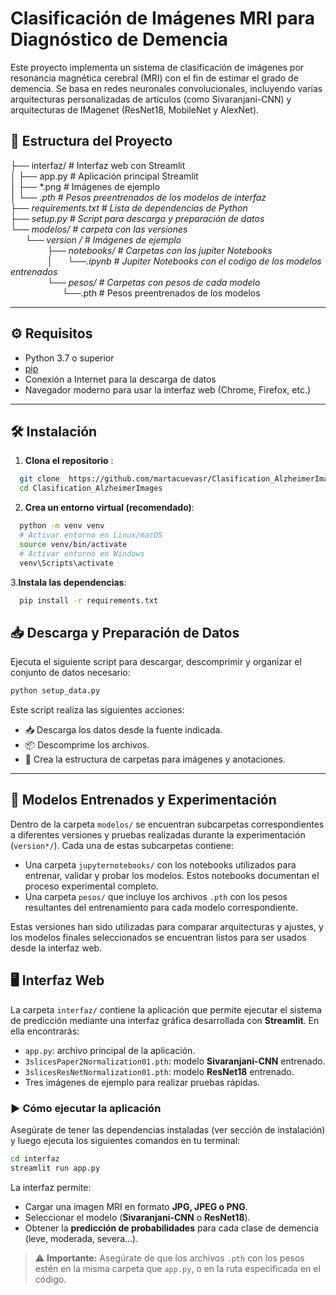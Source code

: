 # Clasificación de Imágenes MRI para Diagnóstico de Demencia

Este proyecto implementa un sistema de clasificación de imágenes por resonancia magnética cerebral (MRI) con el fin de estimar el grado de demencia. Se basa en redes neuronales convolucionales, incluyendo varias arquitecturas personalizadas de artículos (como Sivaranjani-CNN) y arquitecturas de IMagenet (ResNet18, MobileNet y AlexNet).

## 📁 Estructura del Proyecto

├── interfaz/ # Interfaz web con Streamlit<br>
│ ├── app.py # Aplicación principal Streamlit<br>
│ ├── *.png # Imágenes de ejemplo<br>
│ └── *.pth # Pesos preentrenados de los modelos de interfaz<br>
├── requirements.txt # Lista de dependencias de Python<br>
├── setup.py # Script para descarga y preparación de datos<br>
└── modelos/ # carpeta con las versiones<br>
&nbsp;&nbsp;&nbsp;&nbsp;&nbsp;&nbsp;└── version */ # Imágenes de ejemplo<br>
&nbsp;&nbsp;&nbsp;&nbsp;&nbsp;&nbsp;&nbsp;&nbsp;&nbsp;&nbsp;&nbsp;&nbsp;&nbsp;&nbsp;&nbsp;├── notebooks/ # Carpetas con los jupiter Notebooks
&nbsp;&nbsp;&nbsp;&nbsp;&nbsp;&nbsp;&nbsp;&nbsp;&nbsp;&nbsp;&nbsp;&nbsp;&nbsp;&nbsp;&nbsp;│&nbsp;&nbsp;&nbsp;&nbsp;&nbsp;&nbsp;└──*.ipynb # Jupiter Notebooks con el codigo de los modelos entrenados<br>
&nbsp;&nbsp;&nbsp;&nbsp;&nbsp;&nbsp;&nbsp;&nbsp;&nbsp;&nbsp;&nbsp;&nbsp;&nbsp;&nbsp;&nbsp;└── pesos/ # Carpetas con pesos de cada modelo
&nbsp;&nbsp;&nbsp;&nbsp;&nbsp;&nbsp;&nbsp;&nbsp;&nbsp;&nbsp;&nbsp;&nbsp;&nbsp;&nbsp;&nbsp;&nbsp;&nbsp;&nbsp;&nbsp;&nbsp;&nbsp;└──*.pth # Pesos preentrenados de los modelos<br>

---

## ⚙️ Requisitos

- Python 3.7 o superior
- [pip](https://pip.pypa.io/)
- Conexión a Internet para la descarga de datos
- Navegador moderno para usar la interfaz web (Chrome, Firefox, etc.)

---

## 🛠️ Instalación

1. **Clona el repositorio** :

```bash
  git clone  https://github.com/martacuevasr/Clasification_AlzheimerImages.git
  cd Clasification_AlzheimerImages
```

2. **Crea un entorno virtual (recomendado)**:

```bash
  python -m venv venv
  # Activar entorno en Linux/macOS
  source venv/bin/activate
  # Activar entorno en Windows
  venv\Scripts\activate
```
3.**Instala las dependencias**:

```bash
  pip install -r requirements.txt
```

## 📥 Descarga y Preparación de Datos

Ejecuta el siguiente script para descargar, descomprimir y organizar el conjunto de datos necesario:

```bash
python setup_data.py
```

Este script realiza las siguientes acciones:

- 📥 Descarga los datos desde la fuente indicada.
- 📦 Descomprime los archivos.
- 📂 Crea la estructura de carpetas para imágenes y anotaciones.

---

## 🧠 Modelos Entrenados y Experimentación

Dentro de la carpeta `modelos/` se encuentran subcarpetas correspondientes a diferentes versiones y pruebas realizadas durante la experimentación (`version*/`). Cada una de estas subcarpetas contiene:

- Una carpeta `jupyternotebooks/` con los notebooks utilizados para entrenar, validar y probar los modelos. Estos notebooks documentan el proceso experimental completo.
- Una carpeta `pesos/` que incluye los archivos `.pth` con los pesos resultantes del entrenamiento para cada modelo correspondiente.

Estas versiones han sido utilizadas para comparar arquitecturas y ajustes, y los modelos finales seleccionados se encuentran listos para ser usados desde la interfaz web.


## 🖥️ Interfaz Web

La carpeta `interfaz/` contiene la aplicación que permite ejecutar el sistema de predicción mediante una interfaz gráfica desarrollada con **Streamlit**. En ella encontrarás:

- `app.py`: archivo principal de la aplicación.
- `3slicesPaper2Normalization01.pth`: modelo **Sivaranjani-CNN** entrenado.
- `3slicesResNetNormalization01.pth`: modelo **ResNet18** entrenado.
- Tres imágenes de ejemplo para realizar pruebas rápidas.

### ▶️ Cómo ejecutar la aplicación

Asegúrate de tener las dependencias instaladas (ver sección de instalación) y luego ejecuta los siguientes comandos en tu terminal:

```bash
cd interfaz
streamlit run app.py
```

La interfaz permite:

- Cargar una imagen MRI en formato **JPG, JPEG o PNG**.
- Seleccionar el modelo (**Sivaranjani-CNN** o **ResNet18**).
- Obtener la **predicción de probabilidades** para cada clase de demencia (leve, moderada, severa...).

> ⚠️ **Importante:** Asegúrate de que los archivos `.pth` con los pesos estén en la misma carpeta que `app.py`, o en la ruta especificada en el código.



